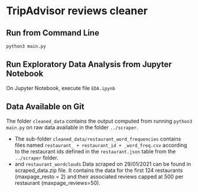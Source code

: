 # TripAdvisor reviews cleaner

## Run from Command Line

```
python3 main.py
```

## Run Exploratory Data Analysis from Jupyter Notebook

On Jupyter Notebook, execute file ``` EDA.ipynb ```


## Data Available on Git

The folder ``` cleaned_data ``` contains the output computed from running ``` python3 main.py ``` on raw data available in the folder ``` ../scraper ```.
* The sub-folder ``` cleaned_data/restaurant_word_frequencies ``` contains files named ``` restaurant_ + restaurant_id + _word_freq.csv ``` according to the restaurant ids defined in the ```restaurant.json``` table from the ``` ../scraper ``` folder.
* and ``` restaurant_wordclouds ``` Data scraped on 29/01/2021 can be found in scraped_data.zip file.
It contains the data for the first 124 restaurants (maxpage_resto = 2) and their associated reviews capped at 500 per restaurant (maxpage_reviews=50).
